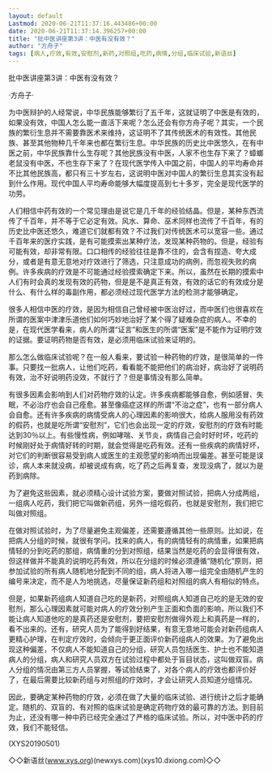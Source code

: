 ```yaml
---
layout: default
Lastmod: 2020-06-21T11:37:16.443486+00:00
date: 2020-06-21T11:37:14.396257+00:00
title: "批中医讲座第3讲：中医有没有效？"
author: "方舟子"
tags: [病人,疗效,有效,安慰剂,新药,对照组,吃药,病情,分组,临床试验,新语丝]
---
```


批中医讲座第3讲：中医有没有效？

·方舟子·

为中医辩护的人经常说，中华民族能够繁衍了五千年，这就证明了中医是有效的，如果没有效，中国人怎么能一直活下来呢？怎么还会有你方舟子呢？其实，一个民族的繁衍生息并不需要靠医术来维持，这证明不了其传统医术的有效性。其他民族、甚至其他物种几千年来也都在繁衍生息。中华民族的历史比中医悠久，在有中医之前，中华民族靠什么生存呢？其他民族没有中医，人家不也生存下来了？蟑螂老鼠没有中医，不也生存下来了？在现代医学传入中国之前，中国人的平均寿命并不比其他民族高，都只有三十岁左右，这说明中医对中国人的繁衍生息其实没有起到什么作用。现代中国人平均寿命能够大幅度提高到七十多岁，完全是现代医学的功劳。

人们相信中药有效的一个常见理由是说它是几千年的经验结晶。但是，某种东西流传了千百年，并不等于它必定有效。风水、算命、巫术同样也流传了千百年，有的历史比中医还悠久，难道它们就都有效？不过我们对传统医术可以宽容一些。通过千百年来的医疗实践，是有可能摸索出某种疗法，发现某种药物的。但是，经验有可能有效，却非常有限。口口相传的经验往往是靠不住的，会含有捏造、夸大成分，或者是有意无意地对疗效进行了筛选，只注意成功的病例，而忽视失败的病例。许多疾病的疗效是不可能通过经验摸索确定下来。所以，虽然在长期的摸索中人们有时会真的发现有效的药物，但是是不是真正有效，有效的话它的有效成分是什么、有什么样的毒副作用，都必须经过现代医学方法的检测才能够确定。

很多人相信中医的疗效，是因为相信自己曾经被中医治好过，而中医们也很喜欢在所谓的医案中津津乐道他们如何巧妙地治好了某个得了疑难杂症的病人。不幸的是，在现代医学看来，病人的所谓“证言”和医生的所谓“医案”是不能作为证明疗效的证据。要证明药物是否有效，是必须用临床试验来证明的。

那么怎么做临床试验呢？在一般人看来，要试验一种药物的疗效，是很简单的一件事。只要找一批病人，让他们吃药，看看能不能把他们的病治好，病治好了说明药有效，治不好说明药没效，不就行了？但是事情没有那么简单。

有很多因素会影响到人们对药物疗效的认定。许多疾病都能够自愈，例如感冒、失眠，不必治疗也会自己痊愈。甚至像癌症这样的所谓“不治之症”，也有一部分病人会自愈。还有许多疾病的病情受病人的心理因素的影响很大，给病人服用没有药效的假药，也就是吃所谓“安慰剂”，它们也会出现一定的疗效，安慰剂的疗效有时能达到30％以上。有些慢性病，例如哮喘、关节炎，病情自己会时好时坏，吃药的时候刚好处于病情好转的时期，就会觉得是吃药有效。还有一些疾病的病情好坏，对它们的判断很容易受到病人或医生的主观愿望的影响而出现偏差。甚至可能是误诊，病人本来就没病，却被说成有病，吃了药之后再复查，发现没病了，就以为是药到病除。

为了避免这些因素，就必须精心设计试验方案，要做对照试验，把病人分成两组，一组病人吃药，我们把它叫做新药组，另外一组吃假药，也就是安慰剂，我们把它叫做对照组。

在做对照试验时，为了尽量避免主观偏差，还需要遵循其他一些原则。比如说，在把病人分组的时候，就很有学问。找来的病人，有的病情轻有的病情重，如果把病情轻的分到吃药的那组，病情重的分到对照组，结果当然是吃药的会显得很有效，但这样做并不能真的说明吃药有效，所以在分组的时候必须遵循“随机化”原则，把参加试验的所有病人随机地分配到不同的组，病人将进入哪一组完全由随机产生的编号来决定，而不是人为地挑选，尽量保证新药组和对照组的病人有相似的特点。

但是，如果新药组病人知道自己吃的是新药，对照组病人知道自己吃的是无效的安慰剂，那么心理因素就可能对病人的疗效分别产生正面和负面的影响，所以我们不能让病人知道他吃的是真药还是安慰剂，要把安慰剂做得外观上和真药是一样的，看不出来的。还有，研究人员为了能得到好结果，有意无意地可能会对新药组病人更精心护理，在判定疗效时，会倾向于更正面评价新药组病人的效果。为了避免出现这种偏差，不仅病人不能知道自己的分组，研究人员包括医生、护士也不能知道病人的分组，病人和研究人员双方在试验过程中都处于盲目状态，这叫做双盲。病人分组的情况由第三方人员掌握，等试验结束了，对各个病人的疗效也都评价好了，在最后需要比较新药组与对照组的疗效时，才会让研究人员知道分组情况。

因此，要确定某种药物的疗效，必须在做了大量的临床试验、进行统计之后才能确定。随机的、双盲的、有对照的临床试验是确定药物疗效的最可靠的方法。到目前为止，还没有哪一种中药已经完全通过了严格的临床试验。所以，对中医中药的疗效，我们不能轻信。

(XYS20190501)

◇◇新语丝(www.xys.org)(newxys.com)(xys10.dxiong.com)◇◇


